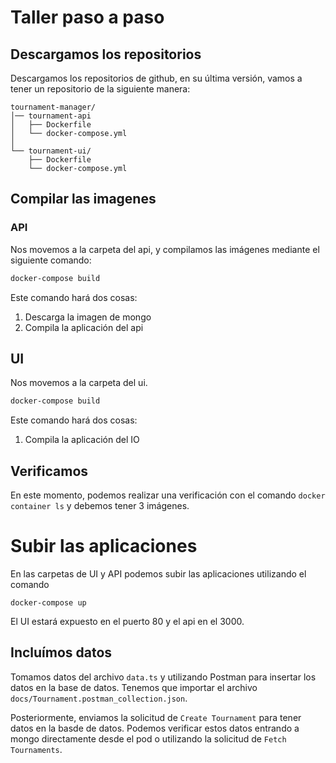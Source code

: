 # Taller paso a paso
## Descargamos los repositorios
Descargamos los repositorios de github, en su última versión, vamos a tener un repositorio de la siguiente manera:
```
tournament-manager/
│── tournament-api
│   ├── Dockerfile
│   └── docker-compose.yml
│
└── tournament-ui/
    ├── Dockerfile
    └── docker-compose.yml

```

## Compilar las imagenes
### API
Nos movemos a la carpeta del api, y compilamos las imágenes mediante el siguiente comando:

```cmd
docker-compose build
```

Este comando hará dos cosas:
1. Descarga la imagen de mongo
2. Compila la aplicación del api

## UI
Nos movemos a la carpeta del ui.

```cmd
docker-compose build
```

Este comando hará dos cosas:
1. Compila la aplicación del IO

## Verificamos
En este momento, podemos realizar una verificación con el comando `docker container ls` y debemos tener 3 imágenes.

# Subir las aplicaciones
En las carpetas de UI y API podemos subir las aplicaciones utilizando el comando
```
docker-compose up
```

El UI estará expuesto en el puerto 80 y el api en el 3000.

## Incluímos datos
Tomamos datos del archivo `data.ts` y utilizando Postman para insertar los datos en la base de datos.  Tenemos que importar el archivo `docs/Tournament.postman_collection.json`.

Posteriormente, enviamos la solicitud de `Create Tournament` para tener datos en la basde de datos.
Podemos verificar estos datos entrando a mongo directamente desde el pod o utilizando la solicitud de `Fetch Tournaments`.